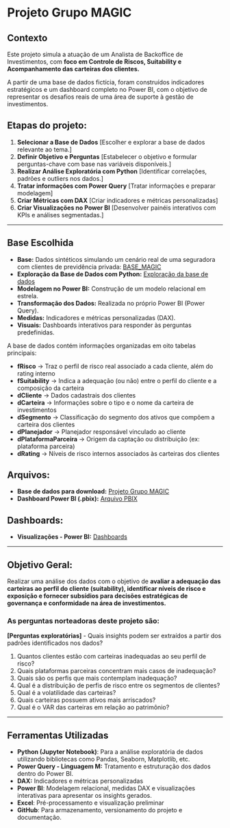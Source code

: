 # Projeto Grupo MAGIC

## Contexto  
Este projeto simula a atuação de um Analista de Backoffice de Investimentos, com **foco em Controle de Riscos, Suitability e Acompanhamento das carteiras dos clientes.** 

A partir de uma base de dados fictícia, foram construídos indicadores estratégicos e um dashboard completo no Power BI, com o objetivo de representar os desafios reais de uma área de suporte à gestão de investimentos.

## Etapas do projeto:
1. **Selecionar a Base de Dados** [Escolher e explorar a base de dados relevante ao tema.]
2. **Definir Objetivo e Perguntas**  [Estabelecer o objetivo e formular perguntas-chave com base nas variáveis disponíveis.]
3. **Realizar Análise Exploratória com Python**  [Identificar correlações, padrões e outliers nos dados.]
4. **Tratar informações com Power Query**  [Tratar informações e preparar modelagem]
5. **Criar Métricas com DAX**  [Criar indicadores e métricas personalizadas]
6. **Criar Visualizações no Power BI**  [Desenvolver painéis interativos com KPIs e análises segmentadas.]

---

## Base Escolhida 
- **Base:** Dados sintéticos simulando um cenário real de uma seguradora com clientes de previdência privada: [BASE_MAGIC](https://github.com/bsjamile/projeto-magic/tree/main/base_dados)
- **Exploração da Base de Dados com Python:** [Exploração da base de dados](https://github.com/bsjamile/projeto-magic/blob/main/python/PROJETO-GRUPO-MAGIC.ipynb)
- **Modelagem no Power BI:** Construção de um modelo relacional em estrela.
- **Transformação dos Dados:** Realizada no próprio Power BI (Power Query).
- **Medidas:** Indicadores e métricas personalizadas (DAX).
- **Visuais:** Dashboards interativos para responder às perguntas predefinidas.

A base de dados contém informações organizadas em oito tabelas principais:

- **fRisco** → Traz o perfil de risco real associado a cada cliente, além do rating interno
- **fSuitability** → Indica a adequação (ou não) entre o perfil do cliente e a composição da carteira
- **dCliente** → Dados cadastrais dos clientes
- **dCarteira** → Informações sobre o tipo e o nome da carteira de investimentos
- **dSegmento** → Classificação do segmento dos ativos que compõem a carteira dos clientes
- **dPlanejador** → Planejador responsável vinculado ao cliente
- **dPlataformaParceira** → Origem da captação ou distribuição (ex: plataforma parceira)
- **dRating** → Níveis de risco internos associados às carteiras dos clientes

## Arquivos:
- **Base de dados para download:** [Projeto Grupo MAGIC](https://docs.google.com/spreadsheets/d/1LgjHdjAOWsrUtkssDc-S3VOLN4c795Lg/edit?usp=sharing&ouid=109415313205868778102&rtpof=true&sd=true)
- **Dashboard Power BI (.pbix):** [Arquivo PBIX](https://github.com/bsjamile/projeto-magic/tree/main/pbi)

## Dashboards:
- **Visualizações - Power BI:** [Dashboards](https://app.powerbi.com/view?r=eyJrIjoiYzliNWZlNzctNmFiMy00NTc2LTgxNzctNzQwYzg4NDhmZDJiIiwidCI6ImFhNTU0OTc3LTgyOTItNDg0ZS05MjZlLTM1MTMzMGE1M2I4MCJ9)

---

## Objetivo Geral:
Realizar uma análise dos dados com o objetivo de **avaliar a adequação das carteiras ao perfil do cliente (suitability), identificar níveis de risco e exposição e fornecer subsídios para decisões estratégicas de governança e conformidade na área de investimentos.**

### As perguntas norteadoras deste projeto são:  
**[Perguntas exploratórias]** - Quais insights podem ser extraídos a partir dos padrões identificados nos dados?

1. Quantos clientes estão com carteiras inadequadas ao seu perfil de risco?
2. Quais plataformas parceiras concentram mais casos de inadequação?
3. Quais são os perfis que mais contemplam inadequação?
4. Qual é a distribuição de perfis de risco entre os segmentos de clientes?
5. Qual é a volatilidade das carteiras?
6. Quais carteiras possuem ativos mais arriscados?
7. Qual é o VAR das carteiras em relação ao patrimônio?

---

## Ferramentas Utilizadas  
- **Python (Jupyter Notebook)**: Para a análise exploratória de dados utilizando bibliotecas como Pandas, Seaborn, Matplotlib, etc.  
- **Power Query - Linguagem M:** Tratamento e estruturação dos dados dentro do Power BI.
- **DAX:** Indicadores e métricas personalizadas
- **Power BI**: Modelagem relacional, medidas DAX e visualizações interativas para apresentar os insights gerados.  
- **Excel**: Pré-processamento e visualização preliminar
- **GitHub**: Para armazenamento, versionamento do projeto e documentação.  